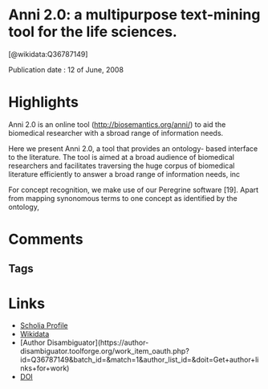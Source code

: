 
Anni 2.0: a multipurpose text-mining tool for the life sciences.
================================================================
  
  [@wikidata:Q36787149]  
  
Publication date : 12 of June, 2008  

# Highlights
Anni 2.0 is an online tool (http://biosemantics.org/anni/) to aid the biomedical researcher with a sbroad range of information needs.

Here we present Anni 2.0, a tool that provides an ontology-
based interface to the literature. The tool is aimed at a broad
audience of biomedical researchers and facilitates traversing
the huge corpus of biomedical literature efficiently to answer
a broad range of information needs, inc

 For concept recognition, we make use of our Peregrine software [19]. Apart from mapping synonomous terms to one concept as identified by the ontology, 
# Comments

## Tags

# Links
  
 * [Scholia Profile](https://scholia.toolforge.org/work/Q36787149)  
 * [Wikidata](https://www.wikidata.org/wiki/Q36787149)  
 * [Author Disambiguator](https://author-
disambiguator.toolforge.org/work_item_oauth.php?id=Q36787149&batch_id=&match=1&author_list_id=&doit=Get+author+links+for+work)  
 * [DOI](https://doi.org/10.1186/GB-2008-9-6-R96)  
